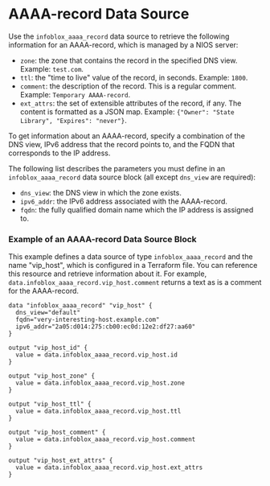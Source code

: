 # AAAA-record Data Source

Use the `infoblox_aaaa_record` data source to retrieve the following information for an AAAA-record, which is managed by a NIOS server:

* `zone`: the zone that contains the record in the specified DNS view. Example: `test.com`.
* `ttl`: the "time to live" value of the record, in seconds. Example: `1800`.
* `comment`: the description of the record. This is a regular comment. Example: `Temporary AAAA-record`.
* `ext_attrs`: the set of extensible attributes of the record, if any. The content is formatted as a JSON map. Example: `{"Owner": "State Library", "Expires": "never"}`.

To get information about an AAAA-record, specify a combination of the DNS view, IPv6 address that the record points to, and the FQDN that corresponds to the IP address.

The following list describes the parameters you must define in an `infoblox_aaaa_record` data source block (all except `dns_view` are required):

* `dns_view`: the DNS view in which the zone exists.
* `ipv6_addr`: the IPv6 address associated with the AAAA-record.
* `fqdn`: the fully qualified domain name which the IP address is assigned to.

### Example of an AAAA-record Data Source Block

This example defines a data source of type `infoblox_aaaa_record` and the name "vip_host", which is configured in a Terraform file.
You can reference this resource and retrieve information about it. For example, `data.infoblox_aaaa_record.vip_host.comment` returns
a text as is a comment for the AAAA-record.

```hcl
data "infoblox_aaaa_record" "vip_host" {
  dns_view="default"
  fqdn="very-interesting-host.example.com"
  ipv6_addr="2a05:d014:275:cb00:ec0d:12e2:df27:aa60"
}

output "vip_host_id" {
  value = data.infoblox_aaaa_record.vip_host.id
}

output "vip_host_zone" {
  value = data.infoblox_aaaa_record.vip_host.zone
}

output "vip_host_ttl" {
  value = data.infoblox_aaaa_record.vip_host.ttl
}

output "vip_host_comment" {
  value = data.infoblox_aaaa_record.vip_host.comment
}

output "vip_host_ext_attrs" {
  value = data.infoblox_aaaa_record.vip_host.ext_attrs
}
```
